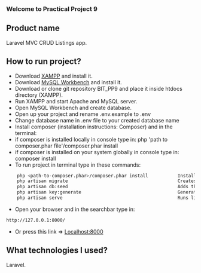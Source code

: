 ### Welcome to Practical Project 9

## Product name 

Laravel MVC CRUD Listings app.

## How to run project?

-   Download [XAMPP](https://www.apachefriends.org/index.html) and install it.
-   Download [MySQL Workbench](https://www.mysql.com/products/workbench/) and install it.
-   Download or clone git repository BIT_PP9 and place it inside htdocs directory (XAMPP).
-   Run XAMPP and start Apache and MySQL server.
- Open MySQL Workbench and create database.
- Open up your project and rename .env.example to .env
- Change database name in .env file to your created database name 
- Install composer (installation instructions: Composer) and in the terminal:
- if composer is installed locally in console type in: php 'path to composer.phar file'/composer.phar install
- if composer is installed on your system globally in console type in: composer install
- To run project in terminal type in these commands:

```sh
    php <path-to-composer.phar>/composer.phar install           Installs dependencies
    php artisan migrate                                         Creates all the nessesary tables and columns.
    php artisan db:seed                                         Adds the dummy data.
    php artisan key:generate                                    Generates app key in .env file
    php artisan serve                                           Runs live server.
```

-   Open your browser and in the searchbar type in:

```sh
http://127.0.0.1:8000/
```

-   Or press this link => [Localhost:8000](http://127.0.0.1:8000/)

## What technologies I used?

Laravel.
